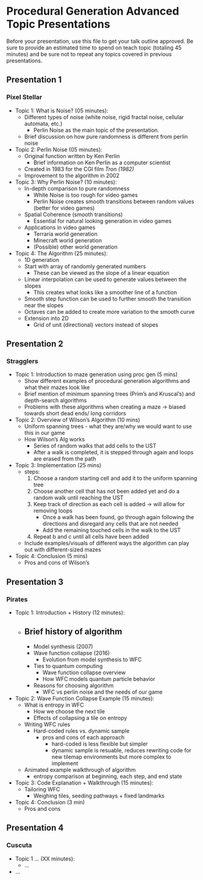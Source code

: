 # Procedural Generation Advanced Topic Presentations

Before your presentation, use this file to get your talk outline approved. Be
sure to provide an estimated time to spend on teach topic (totaling 45 minutes)
and be sure not to repeat any topics covered in previous presentations.

## Presentation 1
### Pixel Stellar

- Topic 1: What is Noise? (05 minutes):
  - Different types of noise (white noise,  rigid fractal noise, cellular automata, etc.)
    - Perlin Noise as the main topic of the presentation.
  - Brief discussion on how pure randomness is different from perlin noise
- Topic 2: Perlin Noise (05 minutes):
  - Original function written by Ken Perlin
    - Brief information on Ken Perlin as a computer scientist
  - Created in 1983 for the CGI film *Tron (1982)*
  - Improvement to the algorithm in 2002
- Topic 3: Why Perlin Noise? (10 minutes):
  - In-depth comparison to pure randomness
    - White Noise is too rough for video games
    - Perlin Noise creates smooth transitions between random values (better for video games)
  - Spatial Coherence (smooth transitions)
    - Essential for natural looking generation in video games
  - Applications in video games
    - Terraria world generation
    - Minecraft world generation
    - (Possible) other world generation
- Topic 4: The Algorithm (25 minutes):
  - 1D generation
  - Start with array of randomly generated numbers
    - These can be viewed as the slope of a linear equation
  - Linear interpolation can be used to generate values between the slopes
    - This creates what looks like a smoother line of a function
  - Smooth step function can be used to further smooth the transition near the slopes
  - Octaves can be added to create more variation to the smooth curve
  - Extension into 2D
    - Grid of unit (directional) vectors instead of slopes
  

## Presentation 2
### Stragglers

- Topic 1: Introduction to maze generation using proc gen (5 mins)
  - Show different examples of procedural generation algorithms and what their mazes look like
  - Brief mention of minimum spanning trees (Prim’s and Kruscal’s) and depth-search algorithms
  - Problems with these algorithms when creating a maze → biased towards short dead ends/ long corridors
- Topic 2: Overview of Wilson’s Algorithm (10 mins)
  - Uniform spanning trees - what they are/why we would want to use this in our game
  - How Wilson’s Alg works
      - Series of random walks that add cells to the UST
      - After a walk is completed, it is stepped through again and loops are erased from the path
- Topic 3: Implementation (25 mins)
  - steps:
    1) Choose a random starting cell and add it to the uniform spanning tree
    2) Choose another cell that has not been added yet and do a random walk until reaching the UST
    3) Keep track of direction as each cell is added → will allow for removing loops 
        - Once a walk has been found, go through again following the directions and disregard any cells that are not needed
        - Add the remaining touched cells in the walk to the UST
    4) Repeat b and c until all cells have been added
  - Include examples/visuals of different ways the algorithm can play out with different-sized mazes
- Topic 4: Conclusion (5 mins)
  - Pros and cons of Wilson’s 


## Presentation 3
### Pirates

- Topic 1: Introduction + History (12 minutes):
  - Brief history of algorithm
    - 
    - Model synthesis (2007)
    - Wave function collapse (2016)
      - Evolution from model synthesis to WFC
    - Ties to quantum computing
      - Wave function collapse overview
      - How WFC models quantum particle behavior
    - Reasons for choosing algorithm
      - WFC vs perlin noise and the needs of our game
- Topic 2: Wave Function Collapse Example (15 minutes):
  - What is entropy in WFC
    - How we choose the next tile
    - Effects of collapsing a tile on entropy
  - Writing WFC rules
    - Hard-coded rules vs. dynamic sample
      - pros and cons of each approach
        - hard-coded is less flexible but simpler
        - dynamic sample is resuable, reduces rewriting code for new tilemap environments but more complex to implement
  - Animated example walkthrough of algorithm
    - entropy comparison at beginning, each step, and end state
- Topic 3: Code Explanation + Walkthrough (15 minutes):
  - Tailoring WFC
    - Weighing tiles, seeding pathways + fixed landmarks
- Topic 4: Conclusion (3 min)
  - Pros and cons

## Presentation 4
### Cuscuta

- Topic 1 ... (XX minutes):
  - ...
- ...
